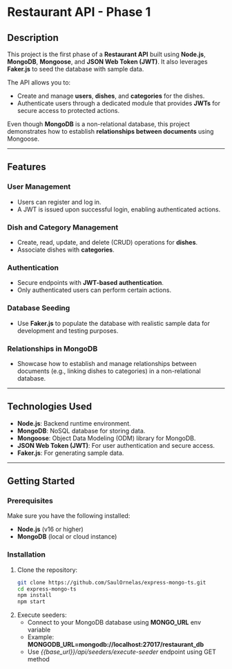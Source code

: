 # Restaurant API - Phase 1

## Description
This project is the first phase of a **Restaurant API** built using **Node.js**, **MongoDB**, **Mongoose**, and **JSON Web Token (JWT)**. It also leverages **Faker.js** to seed the database with sample data.

The API allows you to:
- Create and manage **users**, **dishes**, and **categories** for the dishes.
- Authenticate users through a dedicated module that provides **JWTs** for secure access to protected actions.

Even though **MongoDB** is a non-relational database, this project demonstrates how to establish **relationships between documents** using Mongoose.

---

## Features
### User Management
- Users can register and log in.
- A JWT is issued upon successful login, enabling authenticated actions.

### Dish and Category Management
- Create, read, update, and delete (CRUD) operations for **dishes**.
- Associate dishes with **categories**.

### Authentication
- Secure endpoints with **JWT-based authentication**.
- Only authenticated users can perform certain actions.

### Database Seeding
- Use **Faker.js** to populate the database with realistic sample data for development and testing purposes.

### Relationships in MongoDB
- Showcase how to establish and manage relationships between documents (e.g., linking dishes to categories) in a non-relational database.

---

## Technologies Used
- **Node.js**: Backend runtime environment.
- **MongoDB**: NoSQL database for storing data.
- **Mongoose**: Object Data Modeling (ODM) library for MongoDB.
- **JSON Web Token (JWT)**: For user authentication and secure access.
- **Faker.js**: For generating sample data.
  
---

## Getting Started
### Prerequisites
Make sure you have the following installed:
- **Node.js** (v16 or higher)
- **MongoDB** (local or cloud instance)

### Installation
1. Clone the repository:
   ```bash
   git clone https://github.com/SaulOrnelas/express-mongo-ts.git
   cd express-mongo-ts
   npm install
   npm start

2. Execute seeders:
	- Connect to your MongoDB database using **MONGO_URL** env variable
	- Example: **MONGODB_URL=mongodb://localhost:27017/restaurant_db**
	- Use _{{base_url}}/api/seeders/execute-seeder_ endpoint using GET method